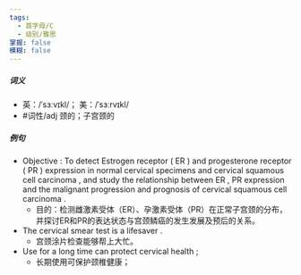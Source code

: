 ```yaml
---
tags:
  - 首字母/C
  - 级别/雅思
掌握: false
模糊: false
---
```

##### 词义
- 英：/ˈsɜːvɪkl/； 美：/ˈsɜːrvɪkl/
- #词性/adj  颈的；子宫颈的
##### 例句
- Objective : To detect Estrogen receptor ( ER ) and progesterone receptor ( PR ) expression in normal cervical specimens and cervical squamous cell carcinoma , and study the relationship between ER , PR expression and the malignant progression and prognosis of cervical squamous cell carcinoma .
	- 目的：检测雌激素受体（ER）、孕激素受体（PR）在正常子宫颈的分布，并探讨ER和PR的表达状态与宫颈鳞癌的发生发展及预后的关系。
- The cervical smear test is a lifesaver .
	- 宫颈涂片检查能够帮上大忙。
- Use for a long time can protect cervical health ;
	- 长期使用可保护颈椎健康；
